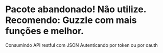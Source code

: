 # Pacote abandonado! Não utilize. Recomendo: Guzzle com mais funções e melhor.

Consumindo API restful com JSON
Autenticando por token ou por oauth

